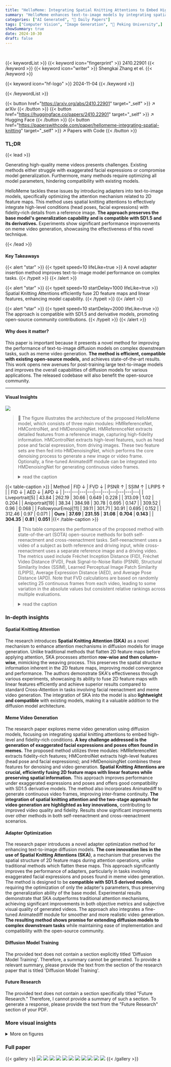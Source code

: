 ```yaml
---
title: "HelloMeme: Integrating Spatial Knitting Attentions to Embed High-Level and Fidelity-Rich Conditions in Diffusion Models"
summary: "HelloMeme enhances text-to-image models by integrating spatial knitting attentions, enabling high-fidelity meme video generation while preserving model generalization."
categories: ["AI Generated", "🤗 Daily Papers"]
tags: ["Computer Vision", "Image Generation", "🏢 Peking University",]
showSummary: true
date: 2024-10-30
draft: false
---
```


<br>

{{< keywordList >}}
{{< keyword icon="fingerprint" >}} 2410.22901 {{< /keyword >}}
{{< keyword icon="writer" >}} Shengkai Zhang et el. {{< /keyword >}}
 
{{< keyword icon="hf-logo" >}} 2024-11-04 {{< /keyword >}}
 
{{< /keywordList >}}

{{< button href="https://arxiv.org/abs/2410.22901" target="_self" >}}
↗ arXiv
{{< /button >}}
{{< button href="https://huggingface.co/papers/2410.22901" target="_self" >}}
↗ Hugging Face
{{< /button >}}
{{< button href="https://paperswithcode.com/paper/hellomeme-integrating-spatial-knitting" target="_self" >}}
↗ Papers with Code
{{< /button >}}


### TL;DR


{{< lead >}}

Generating high-quality meme videos presents challenges.  Existing methods either struggle with exaggerated facial expressions or compromise model generalization.  Furthermore, many methods require optimizing all model parameters, hindering compatibility with existing models.  



HelloMeme tackles these issues by introducing adapters into text-to-image models, specifically optimizing the attention mechanism related to 2D feature maps. This method uses spatial knitting attentions to effectively integrate high-level conditions (head poses, facial expressions) with fidelity-rich details from a reference image.  **The approach preserves the base model's generalization capability and is compatible with SD1.5 and its derivatives.**  Experiments show significant performance improvements on meme video generation, showcasing the effectiveness of this novel technique.

{{< /lead >}}


#### Key Takeaways

{{< alert "star" >}}
{{< typeit speed=10 lifeLike=true >}} A novel adapter insertion method improves text-to-image model performance on complex tasks. {{< /typeit >}}
{{< /alert >}}

{{< alert "star" >}}
{{< typeit speed=10 startDelay=1000 lifeLike=true >}} Spatial Knitting Attentions efficiently fuse 2D feature maps and linear features, enhancing model capability. {{< /typeit >}}
{{< /alert >}}

{{< alert "star" >}}
{{< typeit speed=10 startDelay=2000 lifeLike=true >}} The approach is compatible with SD1.5 and derivative models, promoting open-source community contributions. {{< /typeit >}}
{{< /alert >}}

#### Why does it matter?
This paper is important because it presents a novel method for improving the performance of text-to-image diffusion models on complex downstream tasks, such as meme video generation.  **The method is efficient, compatible with existing open-source models,** and achieves state-of-the-art results. This work opens new avenues for post-training large text-to-image models and improves the overall capabilities of diffusion models for various applications.  The released codebase will also benefit the open-source community.

------
#### Visual Insights



![](https://arxiv.org/html/2410.22901/x1.png)

> 🔼 The figure illustrates the architecture of the proposed HelloMeme model, which consists of three main modules: HMReferenceNet, HMControlNet, and HMDenoisingNet. HMReferenceNet extracts detailed features from a reference image, capturing high-fidelity information. HMControlNet extracts high-level features, such as head pose and facial expression, from driving images. These two feature sets are then fed into HMDenoisingNet, which performs the core denoising process to generate a new image or video frame. Optionally, a fine-tuned Animatediff module can be integrated into HMDenoisingNet for generating continuous video frames.
> <details>
> <summary>read the caption</summary>
> Figure 1: Our solution consists of three modules. HMReferenceNet is used to extract Fidelity-Rich features from the reference image, while HMControlNet extracts high-level features such as head pose and facial expression information. HMDenoisingNet receives both sets of features and performs the core denoising function. It can also integrate a fine-tuned Animatediff module to generate continuous video frames.
> </details>





{{< table-caption >}}
| Method | FID ↓ | FVD ↓ | PSNR ↑ | SSIM ↑ | LPIPS ↑ |  | FID ↓ | AED ↓ | APD ↓ |
|---|---|---|---|---|---|---|---|---|---| 
| Liveportrait[5] | 43.84 | 262.19 | 30.66 | 0.649 | 0.228 |  | 313.09 | 1.02 | 0.204 |
| Aniportrait[19] | 38.34 | 384.98 | 30.78 | 0.695 | 0.147 |  | 309.52 | 0.96 | 0.068 |
| FollowyourEmoji[11] | 39.11 | 301.71 | 30.91 | 0.695 | 0.152 |  | 312.46 | 0.97 | 0.071 |
| **Ours** | **37.69** | **231.55** | **31.08** | **0.704** | **0.143** |  | **304.35** | **0.81** | **0.051** |{{< /table-caption >}}

> 🔼 This table compares the performance of the proposed method with state-of-the-art (SOTA) open-source methods for both self-reenactment and cross-reenactment tasks.  Self-reenactment uses a video of a subject as both reference and driving input, while cross-reenactment uses a separate reference image and a driving video.  The metrics used include Fréchet Inception Distance (FID), Fréchet Video Distance (FVD), Peak Signal-to-Noise Ratio (PSNR), Structural Similarity Index (SSIM), Learned Perceptual Image Patch Similarity (LPIPS), Average Expression Distance (AED), and Average Pose Distance (APD). Note that FVD calculations are based on randomly selecting 25 continuous frames from each video, leading to some variation in the absolute values but consistent relative rankings across multiple evaluations.
> <details>
> <summary>read the caption</summary>
> Table 1: In comparing our method with the open-source SOTA, it’s important to note that during FVD evaluation, 25 continuous frames are randomly selected from each sample video to calculate the metrics. This leads to variations in the absolute values of test results each time; however, after multiple validations, we found that their relative rankings remain consistent with the values presented in the table.
> </details>





### In-depth insights


#### Spatial Knitting Attention
The research introduces **Spatial Knitting Attention (SKA)** as a novel mechanism to enhance attention mechanisms in diffusion models for image generation.  Unlike traditional methods that flatten 2D feature maps before applying attention, SKA processes attention **row-wise and then column-wise**, mimicking the weaving process. This preserves the spatial structure information inherent in the 2D feature maps, improving model convergence and performance.  The authors demonstrate SKA's effectiveness through various experiments, showcasing its ability to fuse 2D feature maps with linear features efficiently and achieve superior results compared to standard Cross-Attention in tasks involving facial reenactment and meme video generation.  The integration of SKA into the model is also **lightweight and compatible** with existing models, making it a valuable addition to the diffusion model architecture.

#### Meme Video Generation
The research paper explores meme video generation using diffusion models, focusing on integrating spatial knitting attentions to embed high-level and fidelity-rich conditions.  **A key challenge addressed is the generation of exaggerated facial expressions and poses often found in memes.** The proposed method utilizes three modules: HMReferenceNet extracts fidelity-rich features; HMControlNet extracts high-level features (head pose and facial expressions); and HMDenoisingNet combines these features for denoising and video generation.  **Spatial Knitting Attentions are crucial, efficiently fusing 2D feature maps with linear features while preserving spatial information.** This approach improves performance under exaggerated expressions and poses and offers good compatibility with SD1.5 derivative models. The method also incorporates Animatediff to generate continuous video frames, improving inter-frame continuity.  **The integration of spatial knitting attention and the two-stage approach for video generation are highlighted as key innovations,** contributing to improved video quality and fidelity. Results show significant improvements over other methods in both self-reenactment and cross-reenactment scenarios.

#### Adapter Optimization
The research paper introduces a novel adapter optimization method for enhancing text-to-image diffusion models.  **The core innovation lies in the use of Spatial Knitting Attentions (SKA)**, a mechanism that preserves the spatial structure of 2D feature maps during attention operations, unlike traditional methods which flatten these maps. This approach significantly improves the performance of adapters, particularly in tasks involving exaggerated facial expressions and poses found in meme video generation.  The method is designed to be **compatible with SD1.5 derived models**, requiring the optimization of only the adapter's parameters, thus preserving the generalization ability of the base model.  Experimental results demonstrate that SKA outperforms traditional attention mechanisms, achieving significant improvements in both objective metrics and subjective visual quality of generated videos.  The approach also integrates a fine-tuned Animatediff module for smoother and more realistic video generation.  **The resulting method shows promise for extending diffusion models to complex downstream tasks** while maintaining ease of implementation and compatibility with the open-source community.

#### Diffusion Model Training
The provided text does not contain a section explicitly titled 'Diffusion Model Training'.  Therefore, a summary cannot be generated.  To provide a relevant summary, please provide the text from the section of the research paper that is titled 'Diffusion Model Training'.

#### Future Research
The provided text does not contain a section specifically titled "Future Research."  Therefore, I cannot provide a summary of such a section.  To generate a response, please provide the text from the "Future Research" section of your PDF.


### More visual insights

<details>
<summary>More on figures
</summary>


![](https://arxiv.org/html/2410.22901/x2.png)

> 🔼 The figure shows the architecture of SKCrossAttention, a mechanism that fuses 2D feature maps with linear features.  Unlike standard cross-attention which flattens the 2D feature map before processing, SKCrossAttention performs cross-attention in two stages: first row-wise, then column-wise. This approach, inspired by the way threads are interwoven in knitting, preserves the spatial structure of the 2D feature map, leading to improved performance, especially when dealing with high-level conditions like exaggerated facial expressions.
> <details>
> <summary>read the caption</summary>
> Figure 2: This is the structural diagram of SKCrossAttention, which utilizes the Spatial Knitting Attention mechanism to fuse 2D feature maps with linear features. It performs cross-attention first row by row, then column by column.
> </details>



![](https://arxiv.org/html/2410.22901/x3.png)

> 🔼 The figure shows the architecture of the SKReferenceAttention module.  This module takes two 2D feature maps as input.  First, it concatenates these maps row-wise. Then, it performs self-attention on each row, which allows the model to capture relationships between features within each row. After the self-attention, only the first half of each row is kept. This process is then repeated column-wise: the remaining feature maps are concatenated column-wise, self-attention is applied to each column, and only the first half of each column is retained. The output is a refined 2D feature map that incorporates information from both input maps.
> <details>
> <summary>read the caption</summary>
> Figure 3: This is the structural diagram of SKReferenceAttention, which uses the Spatial Knitting Attention mechanism to fuse two 2D feature maps. Specifically, the two feature maps are first concatenated row by row, followed by performing self-attention along the rows. Afterward, only the first half of each row is retained. A similar operation is then performed column by column.
> </details>



![](https://arxiv.org/html/2410.22901/extracted/5965254/show/gt1.jpg)

> 🔼 This figure displays a comparison of self-reenactment performance across five different methods: ground truth, Liveportrait, Aniportrait, FollowYourEmoji, and the proposed method.  Each method is represented by five frames sampled from a generated video to illustrate the visual results.  The first row shows the ground truth video, with the initial frame outlined in red dashed lines to highlight its use as the reference image.
> <details>
> <summary>read the caption</summary>
> (a) Ground Truth
> </details>



![](https://arxiv.org/html/2410.22901/extracted/5965254/show/gt2.jpg)

> 🔼 This figure shows a visual comparison of meme video generation results from the Liveportrait method.  The image displays five frames from a video sequence, showcasing the method's ability to generate talking head videos. This allows for a direct visual assessment of the video quality and the method's performance on the task.  The specific frames shown likely highlight key aspects of the video generation process, such as facial expressions, head movements and overall visual fidelity.
> <details>
> <summary>read the caption</summary>
> (b) Liveportrait
> </details>



![](https://arxiv.org/html/2410.22901/extracted/5965254/show/gt3.jpg)

> 🔼 The figure shows a comparison of self-reenactment performance between different methods. Specifically, it displays five frames sampled from a video generated by the Aniportrait method, where the first frame of the video serves as the reference image. This visual comparison helps to illustrate the quality of video generation, particularly in terms of fidelity and consistency of facial expressions.
> <details>
> <summary>read the caption</summary>
> (c) Aniportrait
> </details>



![](https://arxiv.org/html/2410.22901/extracted/5965254/show/lp1.jpg)

> 🔼 This figure shows results from the FollowYourEmoji method. It is part of a qualitative comparison of several methods for self-reenactment performance. The image displays five frames sampled from a video generated by FollowYourEmoji, showcasing its ability to generate talking video.  The first frame serves as a reference image and is outlined in red dashed lines. The comparison allows assessment of the visual quality and accuracy of facial expressions and head poses compared to the ground truth.
> <details>
> <summary>read the caption</summary>
> (d) FollowyourEmoji
> </details>



![](https://arxiv.org/html/2410.22901/extracted/5965254/show/lp2.jpg)

> 🔼 This figure shows a video frame generated by the proposed 'HelloMeme' method, demonstrating the quality of facial reenactment and the ability to generate realistic meme videos.  It is part of a comparison with other state-of-the-art methods (a-d) to illustrate the superior performance of the proposed method in handling exaggerated facial expressions and generating smooth, continuous video frames.
> <details>
> <summary>read the caption</summary>
> (e) Ours
> </details>



![](https://arxiv.org/html/2410.22901/extracted/5965254/show/lp3.jpg)

> 🔼 Figure 4 presents a qualitative comparison of self-reenactment performance across five different methods.  Each method is shown with five frames from a generated video sequence. The first row displays the ground truth video frames, clearly indicating the initial frame used as a reference image via a red dashed outline. This visualization directly allows for comparison between the ground truth and the outputs of each method, highlighting differences in facial expression and head pose accuracy.  The figure directly supports the claims made in the paper regarding performance.
> <details>
> <summary>read the caption</summary>
> Figure 4: Examples of self-reenactment performance comparisons, with five frames sampled from each video for illustration. The first row represents the ground truth, with the initial frame serving as the reference image (outlined in red dashed lines).
> </details>



![](https://arxiv.org/html/2410.22901/extracted/5965254/show/ap1.jpg)

> 🔼 This figure compares the results of two experiments: SD_EXP and SK_EXP.  SD_EXP uses the standard cross-attention mechanism in the Stable Diffusion 1.5 model, while SK_EXP replaces it with the Spatial Knitting Attention (SKA) mechanism.  The comparison demonstrates the impact of SKA on image generation, particularly in terms of visual quality and adherence to various conditions or prompts.  The results show image samples generated under different conditions (text-to-image and image-to-image) for each method, highlighting the effectiveness of SKA in enhancing image generation.
> <details>
> <summary>read the caption</summary>
> Figure 5: SD_EXP vs. SK_EXP
> </details>



![](https://arxiv.org/html/2410.22901/extracted/5965254/show/ap2.jpg)

> 🔼 This figure compares the results of using ControlNet and ControlNetSK for image generation. ControlNet is a pre-existing method, while ControlNetSK incorporates Spatial Knitting Attention.  Both methods were tested under the same conditions. The figure visually demonstrates the outputs for different tasks (text-to-image and image-to-image) using both methods. The Ground Truth images are also provided for reference. This allows for a direct visual comparison of the image quality and fidelity generated by each method.
> <details>
> <summary>read the caption</summary>
> Figure 6: ControlNet vs. ControlNetSK
> </details>



![](https://arxiv.org/html/2410.22901/extracted/5965254/show/ap3.jpg)

> 🔼 This figure compares the performance of IPAdapter and IPAdapterSK, two methods for integrating face features into diffusion models. The top row shows examples where only text was used as input to the model, and the second row shows examples where both text and images were used as input. IPAdapterSK uses Spatial Knitting Attention, which improved the model's ability to generate high-quality images, even when given limited information.  The 'Mix' column shows a combination of both approaches.
> <details>
> <summary>read the caption</summary>
> Figure 7: IPAdapter vs. IPAdapterSK
> </details>



</details>






### Full paper

{{< gallery >}}
<img src="https://ai-paper-reviewer.com/2410.22901/1.png" class="grid-w50 md:grid-w33 xl:grid-w25" />
<img src="https://ai-paper-reviewer.com/2410.22901/2.png" class="grid-w50 md:grid-w33 xl:grid-w25" />
<img src="https://ai-paper-reviewer.com/2410.22901/3.png" class="grid-w50 md:grid-w33 xl:grid-w25" />
<img src="https://ai-paper-reviewer.com/2410.22901/4.png" class="grid-w50 md:grid-w33 xl:grid-w25" />
<img src="https://ai-paper-reviewer.com/2410.22901/5.png" class="grid-w50 md:grid-w33 xl:grid-w25" />
<img src="https://ai-paper-reviewer.com/2410.22901/6.png" class="grid-w50 md:grid-w33 xl:grid-w25" />
<img src="https://ai-paper-reviewer.com/2410.22901/7.png" class="grid-w50 md:grid-w33 xl:grid-w25" />
<img src="https://ai-paper-reviewer.com/2410.22901/8.png" class="grid-w50 md:grid-w33 xl:grid-w25" />
<img src="https://ai-paper-reviewer.com/2410.22901/9.png" class="grid-w50 md:grid-w33 xl:grid-w25" />
<img src="https://ai-paper-reviewer.com/2410.22901/10.png" class="grid-w50 md:grid-w33 xl:grid-w25" />
<img src="https://ai-paper-reviewer.com/2410.22901/11.png" class="grid-w50 md:grid-w33 xl:grid-w25" />
{{< /gallery >}}
